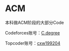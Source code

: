 # ACM
本科做ACM阶段的大部分Code

Codeforces账号：[C.degree](http://codeforces.com/profile/C.degree)

Topcoder账号：[cxw199204](https://www.topcoder.com/member-profile/cxw199204/)
